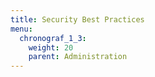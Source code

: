```yaml
---
title: Security Best Practices
menu:
  chronograf_1_3:
    weight: 20
    parent: Administration
---
```

